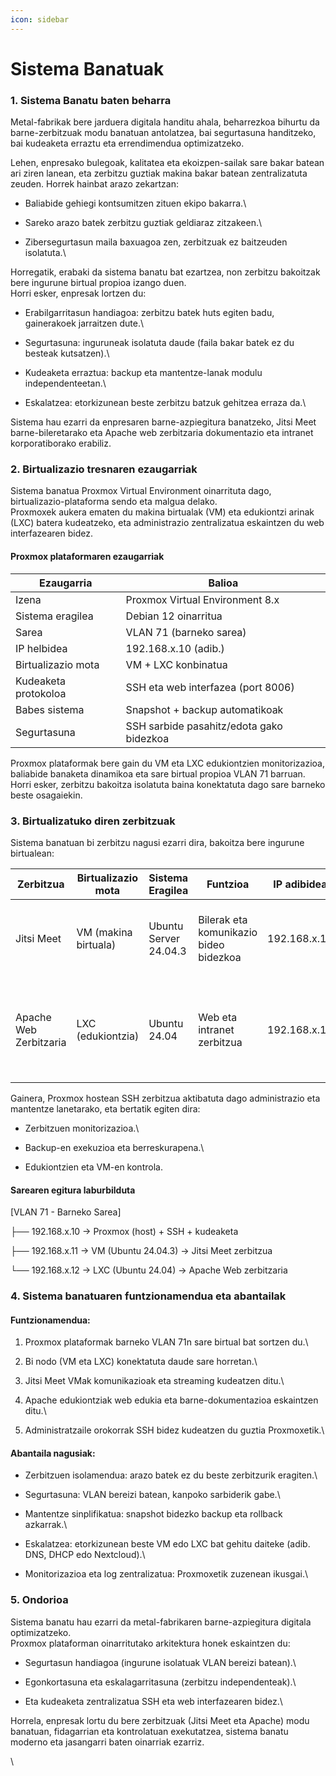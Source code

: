 ```yaml
---
icon: sidebar
---
```


# Sistema Banatuak

### 1. Sistema Banatu baten beharra

Metal-fabrikak bere jarduera digitala handitu ahala, beharrezkoa bihurtu da barne-zerbitzuak modu banatuan antolatzea, bai segurtasuna handitzeko, bai kudeaketa erraztu eta errendimendua optimizatzeko.

Lehen, enpresako bulegoak, kalitatea eta ekoizpen-sailak sare bakar batean ari ziren lanean, eta zerbitzu guztiak makina bakar batean zentralizatuta zeuden. Horrek hainbat arazo zekartzan:

* Baliabide gehiegi kontsumitzen zituen ekipo bakarra.\

* Sareko arazo batek zerbitzu guztiak geldiaraz zitzakeen.\

* Zibersegurtasun maila baxuagoa zen, zerbitzuak ez baitzeuden isolatuta.\


Horregatik, erabaki da sistema banatu bat ezartzea, non zerbitzu bakoitzak bere ingurune birtual propioa izango duen.\
Horri esker, enpresak lortzen du:

* Erabilgarritasun handiagoa: zerbitzu batek huts egiten badu, gainerakoek jarraitzen dute.\

* Segurtasuna: inguruneak isolatuta daude (faila bakar batek ez du besteak kutsatzen).\

* Kudeaketa erraztua: backup eta mantentze-lanak modulu independenteetan.\

* Eskalatzea: etorkizunean beste zerbitzu batzuk gehitzea erraza da.\


Sistema hau ezarri da enpresaren barne-azpiegitura banatzeko, Jitsi Meet barne-bileretarako eta Apache web zerbitzaria dokumentazio eta intranet korporatiborako erabiliz.

### 2. Birtualizazio tresnaren ezaugarriak

Sistema banatua Proxmox Virtual Environment oinarrituta dago, birtualizazio-plataforma sendo eta malgua delako.\
Proxmoxek aukera ematen du makina birtualak (VM) eta edukiontzi arinak (LXC) batera kudeatzeko, eta administrazio zentralizatua eskaintzen du web interfazearen bidez.

#### Proxmox plataformaren ezaugarriak

| Ezaugarria           | Balioa                                   |
| -------------------- | ---------------------------------------- |
| Izena                | Proxmox Virtual Environment 8.x          |
| Sistema eragilea     | Debian 12 oinarritua                     |
| Sarea                | VLAN 71 (barneko sarea)                  |
| IP helbidea          | 192.168.x.10 (adib.)                     |
| Birtualizazio mota   | VM + LXC konbinatua                      |
| Kudeaketa protokoloa | SSH eta web interfazea (port 8006)       |
| Babes sistema        | Snapshot + backup automatikoak           |
| Segurtasuna          | SSH sarbide pasahitz/edota gako bidezkoa |

Proxmox plataformak bere gain du VM eta LXC edukiontzien monitorizazioa, baliabide banaketa dinamikoa eta sare birtual propioa VLAN 71 barruan.\
Horri esker, zerbitzu bakoitza isolatuta baina konektatuta dago sare barneko beste osagaiekin.

### 3. Birtualizatuko diren zerbitzuak

Sistema banatuan bi zerbitzu nagusi ezarri dira, bakoitza bere ingurune birtualean:

| Zerbitzua              | Birtualizazio mota   | Sistema Eragilea      | Funtzioa                               | IP adibidea  | Azalpena                                                                                 |
| ---------------------- | -------------------- | --------------------- | -------------------------------------- | ------------ | ---------------------------------------------------------------------------------------- |
| Jitsi Meet             | VM (makina birtuala) | Ubuntu Server 24.04.3 | Bilerak eta komunikazio bideo bidezkoa | 192.168.x.11 | Enpresako barne-bileretarako, ez du kanpo sarbiderik, barneko erabiltzaileentzat soilik. |
| Apache Web Zerbitzaria | LXC (edukiontzia)    | Ubuntu 24.04          | Web eta intranet zerbitzua             | 192.168.x.12 | Barneko dokumentazioaren eta komunikazioaren zerbitzua. Enpresako intranetaren oinarria. |

Gainera, Proxmox hostean SSH zerbitzua aktibatuta dago administrazio eta mantentze lanetarako, eta bertatik egiten dira:

* Zerbitzuen monitorizazioa.\

* Backup-en exekuzioa eta berreskurapena.\

* Edukiontzien eta VM-en kontrola.

#### Sarearen egitura laburbilduta

\[VLAN 71 - Barneko Sarea]

├── 192.168.x.10 → Proxmox (host) + SSH + kudeaketa

├── 192.168.x.11 → VM (Ubuntu 24.04.3) → Jitsi Meet zerbitzua

└── 192.168.x.12 → LXC (Ubuntu 24.04) → Apache Web zerbitzaria

### 4. Sistema banatuaren funtzionamendua eta abantailak

#### Funtzionamendua:

1. Proxmox plataformak barneko VLAN 71n sare birtual bat sortzen du.\

2. Bi nodo (VM eta LXC) konektatuta daude sare horretan.\

3. Jitsi Meet VMak komunikazioak eta streaming kudeatzen ditu.\

4. Apache edukiontziak web edukia eta barne-dokumentazioa eskaintzen ditu.\

5. Administratzaile orokorrak SSH bidez kudeatzen du guztia Proxmoxetik.\


#### Abantaila nagusiak:

* Zerbitzuen isolamendua: arazo batek ez du beste zerbitzurik eragiten.\

* Segurtasuna: VLAN bereizi batean, kanpoko sarbiderik gabe.\

* Mantentze sinplifikatua: snapshot bidezko backup eta rollback azkarrak.\

* Eskalatzea: etorkizunean beste VM edo LXC bat gehitu daiteke (adib. DNS, DHCP edo Nextcloud).\

* Monitorizazioa eta log zentralizatua: Proxmoxetik zuzenean ikusgai.\


### 5. Ondorioa

Sistema banatu hau ezarri da metal-fabrikaren barne-azpiegitura digitala optimizatzeko.\
Proxmox plataforman oinarritutako arkitektura honek eskaintzen du:

* Segurtasun handiagoa (ingurune isolatuak VLAN bereizi batean).\

* Egonkortasuna eta eskalagarritasuna (zerbitzu independenteak).\

* Eta kudeaketa zentralizatua SSH eta web interfazearen bidez.\


Horrela, enpresak lortu du bere zerbitzuak (Jitsi Meet eta Apache) modu banatuan, fidagarrian eta kontrolatuan exekutatzea, sistema banatu moderno eta jasangarri baten oinarriak ezarriz.

\
